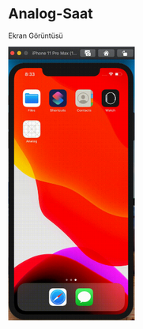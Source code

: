 # Analog-Saat

Ekran Görüntüsü



<img src="https://github.com/hibrahimus/Analog-Saat/blob/master/Ekran-Kayd%C4%B1-2020-05-24-20.33.18.gif" width="256" class="center">
